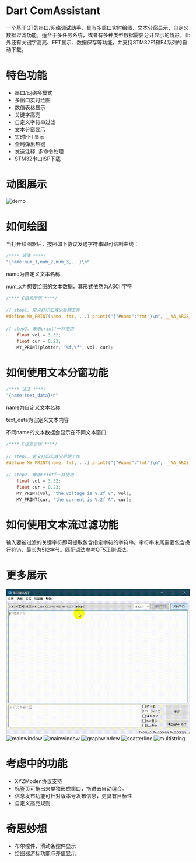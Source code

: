 # Dart ComAssistant
  一个基于QT的串口/网络调试助手，具有多窗口实时绘图、文本分窗显示、自定义数据过滤功能，适合于多任务系统，或者有多种类型数据需要分开显示的情形。此外还有关键字高亮、FFT显示、数据保存等功能，并支持STM32F1和F4系列的自动下载。

# 特色功能
  - 串口/网络多模式
  - 多窗口实时绘图
  - 数值表格显示
  - 关键字高亮
  - 自定义字符串过滤
  - 文本分窗显示
  - 实时FFT显示
  - 全局弹出热键
  - 发送注释, 多命令处理
  - STM32串口ISP下载

# 动图展示
![demo](screenshoot/demo.gif)
# 如何绘图
当打开绘图器后，按照如下协议发送字符串即可绘制曲线：
```c
/**** 语法 ****/
"{name:num_1,num_2,num_3,...}\n"
```
name为自定义文本名称

num_x为想要绘图的文本数据，其形式依然为ASCII字符

```c
/**** C语言示例 ****/

// step1. 定义打印宏减少后期工作
#define MY_PRINT(name, fmt, ...) printf("{"#name":"fmt"}\n", __VA_ARGS__)

// step2. 像用printf一样使用
    float vol = 3.32;
    float cur = 0.23;
    MY_PRINT(plotter, "%f,%f", vol, cur);

```

# 如何使用文本分窗功能
```c
/**** 语法 ****/
"{name:text_data}\n"
```
name为自定义文本名称

text_data为自定义文本内容

不同name的文本数据会显示在不同文本窗口
```c
/**** C语言示例 ****/

// step1. 定义打印宏减少后期工作
#define MY_PRINT(name, fmt, ...) printf("{"#name":"fmt"}\n", __VA_ARGS__)

// step2. 像用printf一样使用
    float vol = 3.32;
    float cur = 0.23;
    MY_PRINT(vol, "the voltage is %.2f V", vol);
    MY_PRINT(cur, "the current is %.2f A", cur);
```

# 如何使用文本流过滤功能

输入要被过滤的关键字符即可提取包含指定字符的字符串。字符串末尾需要包含换行符\n，最长为512字节。匹配语法参考QT5正则语法。

# 更多展示
![demo1](screenshoot/demo1.gif)
![mainwindow](screenshoot/mainwindow.png)
![mainwindow](screenshoot/mainwindow2.jpg)
![graphwindow](screenshoot/graphwindow.png)
![scatterline](screenshoot/scatterline.png)
![multistring](screenshoot/multistring.png)

# 考虑中的功能
  - XYZModen协议支持
  - 标签页可拖出来单独形成窗口，拖进去自动组合。
  - 信息发布功能可针对版本号发布信息，更具有目标性
  - 自定义高亮规则

# 奇思妙想
  - 布尔控件、滑动条控件显示
  - 绘图器游标功能与差值显示
